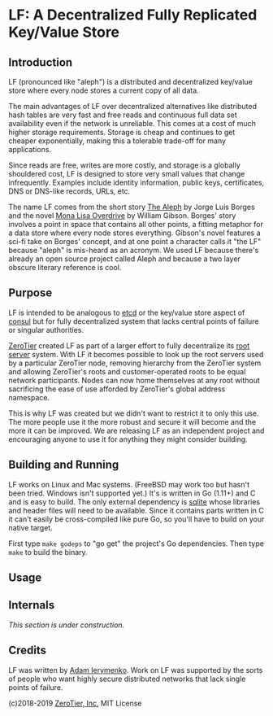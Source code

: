 # LF: A Decentralized Fully Replicated Key/Value Store

## Introduction

LF (pronounced like "aleph") is a distributed and decentralized key/value store where every node stores a current copy of all data.

The main advantages of LF over decentralized alternatives like distributed hash tables are very fast and free reads and continuous full data set availability even if the network is unreliable. This comes at a cost of much higher storage requirements. Storage is cheap and continues to get cheaper exponentially, making this a tolerable trade-off for many applications.

Since reads are free, writes are more costly, and storage is a globally shouldered cost, LF is designed to store very small values that change infrequently. Examples include identity information, public keys, certificates, DNS or DNS-like records, URLs, etc.

The name LF comes from the short story [The Aleph](https://en.wikipedia.org/wiki/The_Aleph_%28short_story%29) by Jorge Luis Borges and the novel [Mona Lisa Overdrive](https://en.wikipedia.org/wiki/Mona_Lisa_Overdrive) by William Gibson. Borges' story involves a point in space that contains all other points, a fitting metaphor for a data store where every node stores everything. Gibson's novel features a sci-fi take on Borges' concept, and at one point a character calls it "the LF" because "aleph" is mis-heard as an acronym. We used LF because there's already an open source project called Aleph and because a two layer obscure literary reference is cool.

## Purpose

LF is intended to be analogous to [etcd](https://github.com/etcd-io/etcd) or the key/value store aspect of [consul](https://www.consul.io) but for fully decentralized system that lacks central points of failure or singular authorities.

[ZeroTier](https://www.zerotier.com/) created LF as part of a larger effort to fully decentralize its [root server](https://www.zerotier.com/manual.shtml#2_1_1) system. With LF it becomes possible to look up the root servers used by a particular ZeroTier node, removing hierarchy from the ZeroTier system and allowing ZeroTier's roots and customer-operated roots to be equal network participants. Nodes can now home themselves at any root without sacrificing the ease of use afforded by ZeroTier's global address namespace.

This is why LF was created but we didn't want to restrict it to only this use. The more people use it the more robust and secure it will become and the more it can be improved. We are releasing LF as an independent project and encouraging anyone to use it for anything they might consider building.

## Building and Running

LF works on Linux and Mac systems. (FreeBSD may work too but hasn't been tried. Windows isn't supported yet.) It's is written in Go (1.11+) and C and is easy to build. The only external dependency is [sqlite](https://sqlite.org/) whose libraries and header files will need to be available. Since it contains parts written in C it can't easily be cross-compiled like pure Go, so you'll have to build on your native target.

First type `make godeps` to "go get" the project's Go dependencies. Then type `make` to build the binary.

## Usage

## Internals

*This section is under construction.*

## Credits

LF was written by [Adam Ierymenko](mailto:adam.ierymenko@zerotier.com). Work on LF was supported by the sorts of people who want highly secure distributed networks that lack single points of failure.

(c)2018-2019 [ZeroTier, Inc.](https://www.zerotier.com/) 
MIT License
